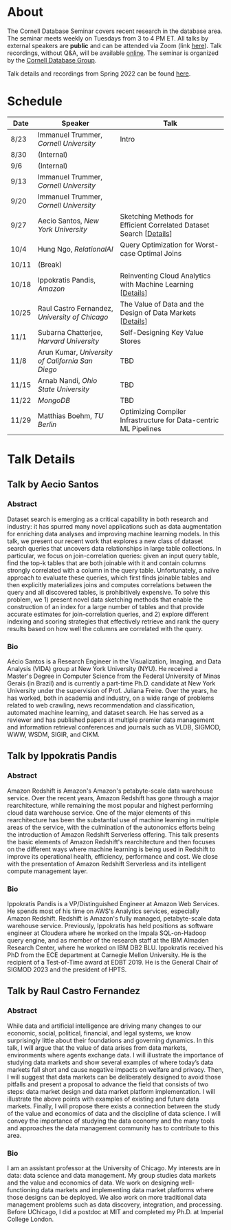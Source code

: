 # About

The Cornell Database Seminar covers recent research in the database area. The seminar meets weekly on Tuesdays from 3 to 4 PM ET. All talks by external speakers are **public** and can be attended via Zoom (link [here](https://cornell.zoom.us/j/94791289427?pwd=c2grd2dvc2xnWHpuLzMvemNub3BPZz09)). Talk recordings, without Q&A, will be available [online](https://www.youtube.com/playlist?list=PLXPbT_PYOiRhWH5G7GJdKKirILbO56Mmv). The seminar is organized by the [Cornell Database Group](https://itrummer.github.io/dbgrouphp/).

Talk details and recordings from Spring 2022 can be found [here](/cornelldbseminar/spring22.html).

# Schedule

|Date|Speaker|Talk|
|---|----- | ------- |
|8/23|Immanuel Trummer, _Cornell University_|Intro|
|8/30|(Internal)||
|9/6|(Internal)||
|9/13|Immanuel Trummer, _Cornell University_||
|9/20|Immanuel Trummer, _Cornell University_||
|9/27|Aecio Santos, _New York University_|Sketching Methods for Efficient Correlated Dataset Search \[[Details](#talk-by-aecio-santos)\]|
|10/4|Hung Ngo, _RelationalAI_|Query Optimization for Worst-case Optimal Joins|
|10/11|(Break)||
|10/18|Ippokratis Pandis, _Amazon_|Reinventing Cloud Analytics with Machine Learning \[[Details](#talk-by-ippokratis-pandis)\]|
|10/25|Raul Castro Fernandez, _University of Chicago_|The Value of Data and the Design of Data Markets \[[Details](#talk-by-raul-castro-fernandez)\]|
|11/1|Subarna Chatterjee, _Harvard University_|Self-Designing Key Value Stores|
|11/8|Arun Kumar, _University of California San Diego_|TBD|
|11/15|Arnab Nandi, _Ohio State University_|TBD|
|11/22|_MongoDB_|TBD|
|11/29|Matthias Boehm, _TU Berlin_|Optimizing Compiler Infrastructure for Data-centric ML Pipelines|

# Talk Details

## Talk by Aecio Santos

### Abstract

Dataset search is emerging as a critical capability in both research and industry: it has spurred many novel applications such as data augmentation for enriching data analyses and improving machine learning models. In this talk, we present our recent work that explores a new class of dataset search queries that uncovers data relationships in large table collections. In particular, we focus on join-correlation queries: given an input query table, find the top-k tables that are both joinable with it and contain columns strongly correlated with a column in the query table. Unfortunately, a naïve approach to evaluate these queries, which first finds joinable tables and then explicitly materializes joins and computes correlations between the query and all discovered tables, is prohibitively expensive. To solve this problem, we 1) present novel data sketching methods that enable the construction of an index for a large number of tables and that provide accurate estimates for join-correlation queries, and 2) explore different indexing and scoring strategies that effectively retrieve and rank the query results based on how well the columns are correlated with the query.

### Bio

Aécio Santos is a Research Engineer in the Visualization, Imaging, and Data Analysis (VIDA) group at New York University (NYU). He received a Master's Degree in Computer Science from the Federal University of Minas Gerais (in Brazil) and is currently a part-time Ph.D. candidate at New York University under the supervision of Prof. Juliana Freire. Over the years, he has worked, both in academia and industry, on a wide range of problems related to web crawling, news recommendation and classification, automated machine learning, and dataset search. He has served as a reviewer and has published papers at multiple premier data management and information retrieval conferences and journals such as VLDB, SIGMOD, WWW, WSDM, SIGIR, and CIKM.

## Talk by Ippokratis Pandis

### Abstract

Amazon Redshift is Amazon's Amazon's petabyte-scale data warehouse service. Over the recent years, Amazon Redshift has gone through a major rearchitecture, while remaining the most popular and highest performing cloud data warehouse service. One of the major elements of this rearchitecture has been the substantial use of machine learning in multiple areas of the service, with the culmination of the autonomics efforts being the introduction of Amazon Redshift Serverless offering. This talk presents the basic elements of Amazon Redshift's rearchitecture and then focuses on the different ways where machine learning is being used in Redshift to improve its operational health, efficiency, performance and cost. We close with the presentation of Amazon Redshift Serverless and its intelligent compute management layer.

### Bio

Ippokratis Pandis is a VP/Distinguished Engineer at Amazon Web Services. He spends most of his time on AWS's Analytics services, especially Amazon Redshift. Redshift is Amazon's fully managed, petabyte-scale data warehouse service. Previously, Ippokratis has held positions as software engineer at Cloudera where he worked on the Impala SQL-on-Hadoop query engine, and as member of the research staff at the IBM Almaden Research Center, where he worked on IBM DB2 BLU. Ippokratis received his PhD from the ECE department at Carnegie Mellon University. He is the recipient of a Test-of-Time award at EDBT 2019. He is the General Chair of SIGMOD 2023 and the president of HPTS.

## Talk by Raul Castro Fernandez

### Abstract

While data and artificial intelligence are driving many changes to our economic, social, political, financial, and legal systems, we know surprisingly little about their foundations and governing dynamics. In this talk, I will argue that the value of data arises from data markets, environments where agents exchange data. I will illustrate the importance of studying data markets and show several examples of where today’s data markets fall short and cause negative impacts on welfare and privacy. Then, I will suggest that data markets can be deliberately designed to avoid those pitfalls and present a proposal to advance the field that consists of two steps: data market design and data market platform implementation. I will illustrate the above points with examples of existing and future data markets. Finally, I will propose there exists a connection between the study of the value and economics of data and the discipline of data science. I will convey the importance of studying the data economy and the many tools and approaches the data management community has to contribute to this area.

### Bio

I am an assistant professor at the University of Chicago. My interests are in data: data science and data management. My group studies data markets and the value and economics of data. We work on designing well-functioning data markets and implementing data market platforms where those designs can be deployed. We also work on more traditional data management problems such as data discovery, integration, and processing. Before UChicago, I did a postdoc at MIT and completed my Ph.D. at Imperial College London.
